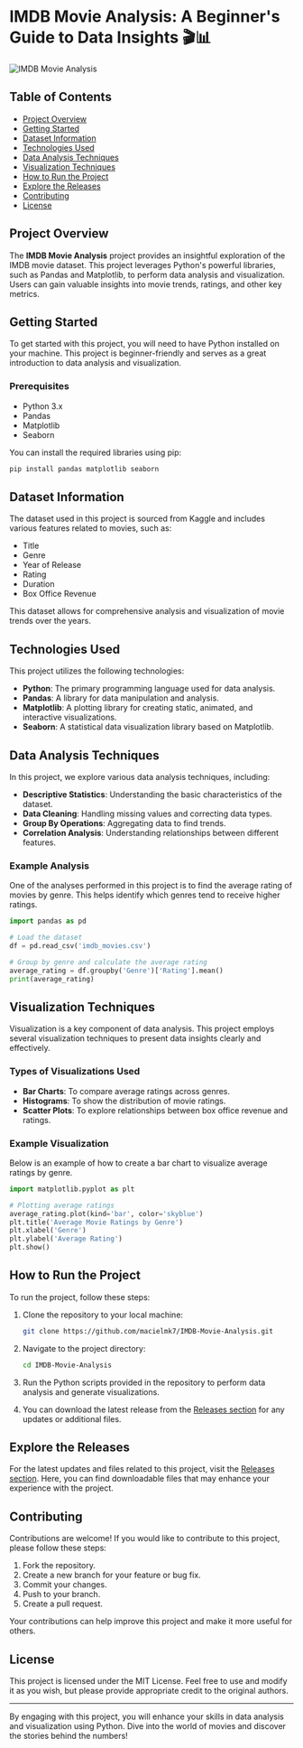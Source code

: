 # IMDB Movie Analysis: A Beginner's Guide to Data Insights 🎬📊

![IMDB Movie Analysis](https://img.shields.io/badge/Download%20Latest%20Release-blue?style=for-the-badge&logo=github&link=https://github.com/macielmk7/IMDB-Movie-Analysis/releases)

## Table of Contents
- [Project Overview](#project-overview)
- [Getting Started](#getting-started)
- [Dataset Information](#dataset-information)
- [Technologies Used](#technologies-used)
- [Data Analysis Techniques](#data-analysis-techniques)
- [Visualization Techniques](#visualization-techniques)
- [How to Run the Project](#how-to-run-the-project)
- [Explore the Releases](#explore-the-releases)
- [Contributing](#contributing)
- [License](#license)

## Project Overview

The **IMDB Movie Analysis** project provides an insightful exploration of the IMDB movie dataset. This project leverages Python's powerful libraries, such as Pandas and Matplotlib, to perform data analysis and visualization. Users can gain valuable insights into movie trends, ratings, and other key metrics.

## Getting Started

To get started with this project, you will need to have Python installed on your machine. This project is beginner-friendly and serves as a great introduction to data analysis and visualization.

### Prerequisites

- Python 3.x
- Pandas
- Matplotlib
- Seaborn

You can install the required libraries using pip:

```bash
pip install pandas matplotlib seaborn
```

## Dataset Information

The dataset used in this project is sourced from Kaggle and includes various features related to movies, such as:

- Title
- Genre
- Year of Release
- Rating
- Duration
- Box Office Revenue

This dataset allows for comprehensive analysis and visualization of movie trends over the years.

## Technologies Used

This project utilizes the following technologies:

- **Python**: The primary programming language used for data analysis.
- **Pandas**: A library for data manipulation and analysis.
- **Matplotlib**: A plotting library for creating static, animated, and interactive visualizations.
- **Seaborn**: A statistical data visualization library based on Matplotlib.

## Data Analysis Techniques

In this project, we explore various data analysis techniques, including:

- **Descriptive Statistics**: Understanding the basic characteristics of the dataset.
- **Data Cleaning**: Handling missing values and correcting data types.
- **Group By Operations**: Aggregating data to find trends.
- **Correlation Analysis**: Understanding relationships between different features.

### Example Analysis

One of the analyses performed in this project is to find the average rating of movies by genre. This helps identify which genres tend to receive higher ratings.

```python
import pandas as pd

# Load the dataset
df = pd.read_csv('imdb_movies.csv')

# Group by genre and calculate the average rating
average_rating = df.groupby('Genre')['Rating'].mean()
print(average_rating)
```

## Visualization Techniques

Visualization is a key component of data analysis. This project employs several visualization techniques to present data insights clearly and effectively.

### Types of Visualizations Used

- **Bar Charts**: To compare average ratings across genres.
- **Histograms**: To show the distribution of movie ratings.
- **Scatter Plots**: To explore relationships between box office revenue and ratings.

### Example Visualization

Below is an example of how to create a bar chart to visualize average ratings by genre.

```python
import matplotlib.pyplot as plt

# Plotting average ratings
average_rating.plot(kind='bar', color='skyblue')
plt.title('Average Movie Ratings by Genre')
plt.xlabel('Genre')
plt.ylabel('Average Rating')
plt.show()
```

## How to Run the Project

To run the project, follow these steps:

1. Clone the repository to your local machine:

   ```bash
   git clone https://github.com/macielmk7/IMDB-Movie-Analysis.git
   ```

2. Navigate to the project directory:

   ```bash
   cd IMDB-Movie-Analysis
   ```

3. Run the Python scripts provided in the repository to perform data analysis and generate visualizations.

4. You can download the latest release from the [Releases section](https://github.com/macielmk7/IMDB-Movie-Analysis/releases) for any updates or additional files.

## Explore the Releases

For the latest updates and files related to this project, visit the [Releases section](https://github.com/macielmk7/IMDB-Movie-Analysis/releases). Here, you can find downloadable files that may enhance your experience with the project.

## Contributing

Contributions are welcome! If you would like to contribute to this project, please follow these steps:

1. Fork the repository.
2. Create a new branch for your feature or bug fix.
3. Commit your changes.
4. Push to your branch.
5. Create a pull request.

Your contributions can help improve this project and make it more useful for others.

## License

This project is licensed under the MIT License. Feel free to use and modify it as you wish, but please provide appropriate credit to the original authors.

---

By engaging with this project, you will enhance your skills in data analysis and visualization using Python. Dive into the world of movies and discover the stories behind the numbers!